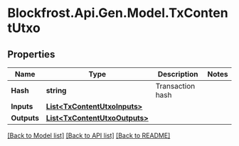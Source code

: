 # Blockfrost.Api.Gen.Model.TxContentUtxo
## Properties

Name | Type | Description | Notes
------------ | ------------- | ------------- | -------------
**Hash** | **string** | Transaction hash | 
**Inputs** | [**List&lt;TxContentUtxoInputs&gt;**](TxContentUtxoInputs.md) |  | 
**Outputs** | [**List&lt;TxContentUtxoOutputs&gt;**](TxContentUtxoOutputs.md) |  | 

[[Back to Model list]](../README.md#documentation-for-models) [[Back to API list]](../README.md#documentation-for-api-endpoints) [[Back to README]](../README.md)

